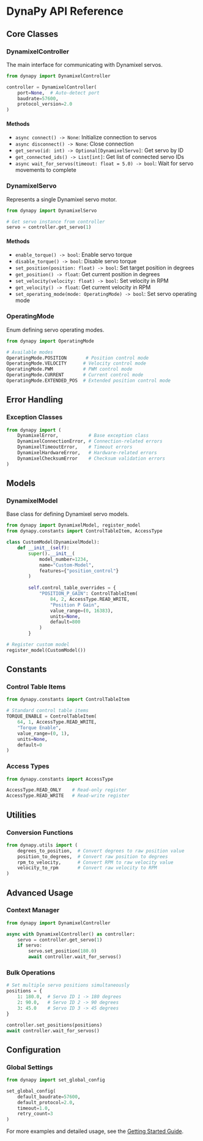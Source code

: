 # DynaPy API Reference

## Core Classes

### DynamixelController

The main interface for communicating with Dynamixel servos.

```python
from dynapy import DynamixelController

controller = DynamixelController(
    port=None,  # Auto-detect port
    baudrate=57600,
    protocol_version=2.0
)
```

#### Methods

- `async connect() -> None`: Initialize connection to servos
- `async disconnect() -> None`: Close connection
- `get_servo(id: int) -> Optional[DynamixelServo]`: Get servo by ID
- `get_connected_ids() -> List[int]`: Get list of connected servo IDs
- `async wait_for_servos(timeout: float = 5.0) -> bool`: Wait for servo movements to complete

### DynamixelServo

Represents a single Dynamixel servo motor.

```python
from dynapy import DynamixelServo

# Get servo instance from controller
servo = controller.get_servo(1)
```

#### Methods

- `enable_torque() -> bool`: Enable servo torque
- `disable_torque() -> bool`: Disable servo torque
- `set_position(position: float) -> bool`: Set target position in degrees
- `get_position() -> float`: Get current position in degrees
- `set_velocity(velocity: float) -> bool`: Set velocity in RPM
- `get_velocity() -> float`: Get current velocity in RPM
- `set_operating_mode(mode: OperatingMode) -> bool`: Set servo operating mode

### OperatingMode

Enum defining servo operating modes.

```python
from dynapy import OperatingMode

# Available modes
OperatingMode.POSITION       # Position control mode
OperatingMode.VELOCITY      # Velocity control mode
OperatingMode.PWM           # PWM control mode
OperatingMode.CURRENT       # Current control mode
OperatingMode.EXTENDED_POS  # Extended position control mode
```

## Error Handling

### Exception Classes

```python
from dynapy import (
    DynamixelError,           # Base exception class
    DynamixelConnectionError, # Connection-related errors
    DynamixelTimeoutError,    # Timeout errors
    DynamixelHardwareError,   # Hardware-related errors
    DynamixelChecksumError    # Checksum validation errors
)
```

## Models

### DynamixelModel

Base class for defining Dynamixel servo models.

```python
from dynapy import DynamixelModel, register_model
from dynapy.constants import ControlTableItem, AccessType

class CustomModel(DynamixelModel):
    def __init__(self):
        super().__init__(
            model_number=1234,
            name="Custom-Model",
            features={"position_control"}
        )
        
        self.control_table_overrides = {
            "POSITION_P_GAIN": ControlTableItem(
                84, 2, AccessType.READ_WRITE,
                "Position P Gain",
                value_range=(0, 16383),
                units=None,
                default=800
            )
        }

# Register custom model
register_model(CustomModel())
```

## Constants

### Control Table Items

```python
from dynapy.constants import ControlTableItem

# Standard control table items
TORQUE_ENABLE = ControlTableItem(
    64, 1, AccessType.READ_WRITE,
    "Torque Enable",
    value_range=(0, 1),
    units=None,
    default=0
)
```

### Access Types

```python
from dynapy.constants import AccessType

AccessType.READ_ONLY    # Read-only register
AccessType.READ_WRITE   # Read-write register
```

## Utilities

### Conversion Functions

```python
from dynapy.utils import (
    degrees_to_position,  # Convert degrees to raw position value
    position_to_degrees,  # Convert raw position to degrees
    rpm_to_velocity,      # Convert RPM to raw velocity value
    velocity_to_rpm       # Convert raw velocity to RPM
)
```

## Advanced Usage

### Context Manager

```python
from dynapy import DynamixelController

async with DynamixelController() as controller:
    servo = controller.get_servo(1)
    if servo:
        servo.set_position(180.0)
        await controller.wait_for_servos()
```

### Bulk Operations

```python
# Set multiple servo positions simultaneously
positions = {
    1: 180.0,  # Servo ID 1 -> 180 degrees
    2: 90.0,   # Servo ID 2 -> 90 degrees
    3: 45.0    # Servo ID 3 -> 45 degrees
}

controller.set_positions(positions)
await controller.wait_for_servos()
```

## Configuration

### Global Settings

```python
from dynapy import set_global_config

set_global_config(
    default_baudrate=57600,
    default_protocol=2.0,
    timeout=1.0,
    retry_count=3
)
```

For more examples and detailed usage, see the [Getting Started Guide](getting_started.md). 